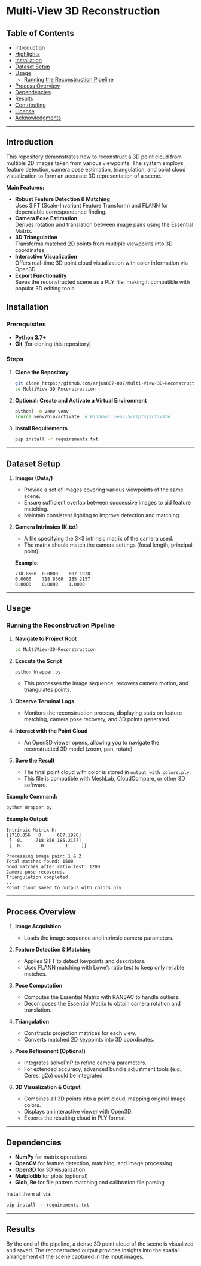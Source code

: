 # Multi-View 3D Reconstruction

## Table of Contents
- [Introduction](#introduction)
- [Highlights](#highlights)
- [Installation](#installation)
- [Dataset Setup](#dataset-setup)
- [Usage](#usage)
  - [Running the Reconstruction Pipeline](#running-the-reconstruction-pipeline)
- [Process Overview](#process-overview)
- [Dependencies](#dependencies)
- [Results](#results)
- [Contributing](#contributing)
- [License](#license)
- [Acknowledgments](#acknowledgments)

---

## Introduction
This repository demonstrates how to reconstruct a 3D point cloud from multiple 2D images taken from various viewpoints. The system employs feature detection, camera pose estimation, triangulation, and point cloud visualization to form an accurate 3D representation of a scene.

**Main Features:**
- **Robust Feature Detection & Matching**  
  Uses SIFT (Scale-Invariant Feature Transform) and FLANN for dependable correspondence finding.
- **Camera Pose Estimation**  
  Derives rotation and translation between image pairs using the Essential Matrix.
- **3D Triangulation**  
  Transforms matched 2D points from multiple viewpoints into 3D coordinates.
- **Interactive Visualization**  
  Offers real-time 3D point cloud visualization with color information via Open3D.
- **Export Functionality**  
  Saves the reconstructed scene as a PLY file, making it compatible with popular 3D editing tools.

## Installation

### Prerequisites
- **Python 3.7+**  
- **Git** (for cloning this repository)

### Steps

1. **Clone the Repository**  
   ```bash
   git clone https://github.com/arjun007-007/Multi-View-3D-Reconstruction.git
   cd MultiView-3D-Reconstruction
   ```

2. **Optional: Create and Activate a Virtual Environment**  
   ```bash
   python3 -m venv venv
   source venv/bin/activate  # Windows: venv\Scripts\activate
   ```

3. **Install Requirements**  
   ```bash
   pip install -r requirements.txt
   ```

---

## Dataset Setup
1. **Images (Data/)**  
   - Provide a set of images covering various viewpoints of the same scene.  
   - Ensure sufficient overlap between successive images to aid feature matching.  
   - Maintain consistent lighting to improve detection and matching.

2. **Camera Intrinsics (K.txt)**  
   - A file specifying the 3×3 intrinsic matrix of the camera used.  
   - The matrix should match the camera settings (focal length, principal point).

   **Example:**
   ```
   718.8560  0.0000    607.1928
   0.0000    718.8560  185.2157
   0.0000    0.0000    1.0000
   ```

---

## Usage

### Running the Reconstruction Pipeline
1. **Navigate to Project Root**  
   ```bash
   cd MultiView-3D-Reconstruction
   ```

2. **Execute the Script**  
   ```bash
   python Wrapper.py
   ```
   - This processes the image sequence, recovers camera motion, and triangulates points.

3. **Observe Terminal Logs**  
   - Monitors the reconstruction process, displaying stats on feature matching, camera pose recovery, and 3D points generated.

4. **Interact with the Point Cloud**  
   - An Open3D viewer opens, allowing you to navigate the reconstructed 3D model (zoom, pan, rotate).

5. **Save the Result**  
   - The final point cloud with color is stored in `output_with_colors.ply`.  
   - This file is compatible with MeshLab, CloudCompare, or other 3D software.

**Example Command:**
```bash
python Wrapper.py
```
**Example Output:**
```
Intrinsic Matrix K:
[[718.856   0.     607.1928]
 [  0.     718.856 185.2157]
 [  0.       0.       1.    ]]

Processing image pair: 1 & 2
Total matches found: 1500
Good matches after ratio test: 1200
Camera pose recovered.
Triangulation completed.
...
Point cloud saved to output_with_colors.ply
```

---

## Process Overview
1. **Image Acquisition**  
   - Loads the image sequence and intrinsic camera parameters.  

2. **Feature Detection & Matching**  
   - Applies SIFT to detect keypoints and descriptors.  
   - Uses FLANN matching with Lowe’s ratio test to keep only reliable matches.

3. **Pose Computation**  
   - Computes the Essential Matrix with RANSAC to handle outliers.  
   - Decomposes the Essential Matrix to obtain camera rotation and translation.

4. **Triangulation**  
   - Constructs projection matrices for each view.  
   - Converts matched 2D keypoints into 3D coordinates.

5. **Pose Refinement (Optional)**  
   - Integrates solvePnP to refine camera parameters.  
   - For extended accuracy, advanced bundle adjustment tools (e.g., Ceres, g2o) could be integrated.

6. **3D Visualization & Output**  
   - Combines all 3D points into a point cloud, mapping original image colors.  
   - Displays an interactive viewer with Open3D.  
   - Exports the resulting cloud in PLY format.

---

## Dependencies
- **NumPy** for matrix operations  
- **OpenCV** for feature detection, matching, and image processing  
- **Open3D** for 3D visualization  
- **Matplotlib** for plots (optional)  
- **Glob, Re** for file pattern matching and calibration file parsing  

Install them all via:
```bash
pip install -r requirements.txt
```

---

## Results
By the end of the pipeline, a dense 3D point cloud of the scene is visualized and saved. The reconstructed output provides insights into the spatial arrangement of the scene captured in the input images.
